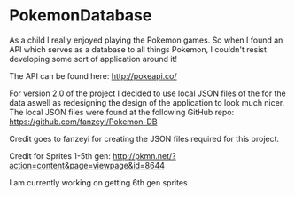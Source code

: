 PokemonDatabase
===============

As a child I really enjoyed playing the Pokemon games. So when I found an API which serves as a database to all things Pokemon, I couldn't resist developing some sort of application around it! 

The API can be found here: http://pokeapi.co/

For version 2.0 of the project I decided to use local JSON files of the for the data aswell as redesigning the design of the application to look much nicer. The local JSON files were found at the following GitHub repo: https://github.com/fanzeyi/Pokemon-DB

Credit goes to fanzeyi for creating the JSON files required for this project. 

Credit for Sprites 1-5th gen: http://pkmn.net/?action=content&page=viewpage&id=8644

I am currently working on getting 6th gen sprites
